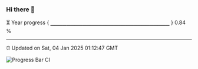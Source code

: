 ### Hi there 👋

⏳ Year progress { ▁▁▁▁▁▁▁▁▁▁▁▁▁▁▁▁▁▁▁▁▁▁▁▁▁▁▁▁▁▁ } 0.84 %

---

⏰ Updated on Sat, 04 Jan 2025 01:12:47 GMT

![Progress Bar CI](https://github.com/JuvenileQ/Progress-Bar-CI/workflows/main/badge.svg)
